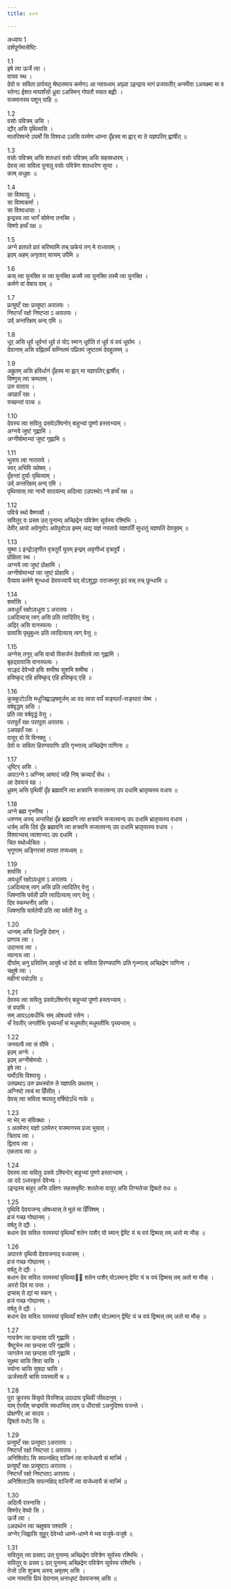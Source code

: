```yaml
---
title: ००१

---
```

अध्याय 1  
दर्शपूर्णमासेष्टिः  
  
1.1  
इषे त्वा ऊर्जे त्वा ।  
वायव स्थ ।  
देवो वः सविता प्रार्पयतु श्रेष्ठतमाय कर्मणऽ आ प्यायध्वम् अघ्न्या ऽइन्द्राय भागं प्रजावतीर् अनमीवा ऽअयक्ष्मा मा व स्तेनऽ ईशत माघशँसो ध्रुवा ऽअस्मिन् गोपतौ स्यात बह्वीः ।  
यजमानस्य पशून् पाहि ॥  
  
1.2  
वसोः पवित्रम् असि ।  
द्यौर् असि पृथिव्यसि ।  
मातरिश्वनो ऽघर्मो सि विश्वधा ऽअसि परमेण धाम्ना दृँहस्व मा ह्वार् मा ते यज्ञपतिर् ह्वार्षीत् ॥  
  
1.3  
वसोः पवित्रम् असि शतधारं वसोः पवित्रम् असि सहस्रधारम् ।  
देवस् त्वा सविता पुनातु वसोः पवित्रेण शतधारेण सुप्वा ।  
काम् अधुक्षः ॥  
  
1.4  
सा विश्वायुः ।  
सा विश्वकर्मा ।  
सा विश्वधायाः ।  
इन्द्रस्य त्वा भागँ सोमेना तनच्मि ।  
विष्णो हव्यँ रक्ष ॥  
  
1.5  
अग्ने व्रतपते व्रतं चरिष्यामि तच् छकेयं तन् मे राध्यताम् ।  
इदम् अहम् अनृतात् सत्यम् उपैमि ॥  
  
1.6  
कस् त्वा युनक्ति स त्वा युनक्ति कस्मै त्वा युनक्ति तस्मै त्वा युनक्ति ।  
कर्मणे वां वेषाय वाम् ॥  
  
1.7  
प्रत्युष्टँ रक्षः प्रत्युष्टा अरातयः ।  
निष्टप्तँ रक्षो निष्टप्ता ऽ अरातयः ।  
उर्व् अन्तरिक्षम् अन्व् एमि ॥  
  
1.8  
धूर् असि धूर्व धूर्वन्तं धूर्व तं योऽ स्मान् धूर्वति तं धूर्व यं वयं धूर्वामः ।  
देवानाम् असि वह्नितमँ सम्नितमं पप्रितमं जुष्टतमं देवहूतमम् ॥  
  
1.9  
अह्रुतम् असि हविर्धानं दृँहस्व मा ह्वार् मा यज्ञपतिर् ह्वार्षीत् ।  
विष्णुस् त्वा क्रमताम् ।  
उरु वाताय ।  
अपहतँ रक्षः ।  
यच्छन्तां पञ्च ॥  
  
1.10  
देवस्य त्वा सवितुः प्रसवेऽश्विनोर् बाहुभ्यां पूष्णो हस्ताभ्याम् ।  
अग्नये जुष्टं गृह्णामि ।  
अग्नीषोमाभ्यां जुष्टं गृह्णामि ॥  
  
1.11  
भूताय त्वा नारातये ।  
स्वर् अभिवि ख्येषम् ।  
दृँहन्तां दुर्याः पृथिव्याम् ।  
उर्व् अन्तरिक्षम् अन्व् एमि ।  
पृथिव्यास् त्वा नाभौ सादयाम्य् अदित्या ऽउपस्थेऽ ग्ने हव्यँ रक्ष ॥  
  
1.12  
पवित्रे स्थो वैष्णव्यौ ।  
सवितुर् वः प्रसव उत् पुनाम्य् अच्छिद्रेन पवित्रेण सूर्यस्य रश्मिभिः ।  
देवीर् आपो अग्रेगुवोऽ अग्रेपुवोऽग्र इमम् अद्य यज्ञं नयताग्रे यज्ञपतिँ सुधातुं यज्ञपतिं देवयुवम् ॥  
  
1.13  
युष्मा ऽ इन्द्रोऽवृणीत वृत्रतूर्ये यूयम् इन्द्रम् अवृणीध्वं वृत्रतूर्ये ।  
प्रोक्षिता स्थ ।  
अग्नये त्वा जुष्टं प्रोक्षामि ।  
अग्नीषोमाभ्यां त्वा जुष्टं प्रोक्षामि ।  
दैव्याय कर्मणे शुन्धध्वं देवयज्यायै यद् वोऽशुद्धाः पराजघ्नुर् इदं वस् तच् छुन्धामि ॥  
  
1.14  
शर्मासि ।  
अवधूतँ रक्षोऽवधूता ऽ अरातयः ।  
ऽअदित्यास् त्वग् असि प्रति त्वादितिर् वेत्तु ।  
अद्रिर् असि वानस्पत्यः ।  
ग्रावासि पृथुबुध्नः प्रति त्वादित्यास् त्वग् वेत्तु ॥  
  
1.15  
अग्नेस् तनूर् असि वाचो विसर्जनं देववीतये त्वा गृह्णामि ।  
बृहद्ग्रावासि वानस्पत्यः ।  
सऽइदं देवेभ्यो हविः शमीष्व सुशमि शमीष्व ।  
हविष्कृद् एहि हविष्कृद् एहि हविष्कृद् एहि ॥  
  
1.16  
कुक्कुटोऽसि मधुजिह्वऽइषमूर्जम् आ वद त्वया वयँ सङ्घातँ-सङ्घातं जेष्म ।  
वर्षवृद्धम् असि ।  
प्रति त्वा वर्षवृद्धं वेत्तु ।  
परापूतँ रक्षः परापूता अरातयः ।  
ऽअपहतँ रक्षः ।  
वायुर् वो वि विनक्तु ।  
देवो वः सविता हिरण्यपाणिः प्रति गृभ्णात्व् अच्छिद्रेण पाणिना ॥  
  
1.17  
धृष्टिर् असि ।  
अपाऽग्ने ऽ अग्निम् आमादं जहि निष् क्रव्यादँ सेध ।  
आ देवयजं वह ।  
ध्रुवम् असि पृथिवीं दृँह ब्रह्मवनि त्वा क्षत्रवनि सजातवन्य् उप दधामि भ्रातृव्यस्य वधाय ॥  
  
1.18  
अग्ने ब्रह्म गृभ्णीष्व ।  
धरुणम् अस्य् अन्तरिक्षं दृँह ब्रह्मवनि त्वा क्षत्रवनि सजातवन्य् उप दधामि भ्रातृव्यस्य वधाय ।  
धर्त्रम् असि दिवं दृँह ब्रह्मवनि त्वा क्षत्रवनि सजातवन्य् उप दधामि भ्रातृव्यस्य वधाय ।  
विश्वाभ्यस् त्वाशाभ्यऽ उप दधामि ।  
चित स्थोर्ध्वचितः ।  
भृगूणाम् अङ्गिरसां तपसा तप्यध्वम् ॥  
  
1.19  
शर्मासि ।  
अवधूतँ रक्षोऽवधूता ऽ अरातयः ।  
ऽअदित्यास् त्वग् असि प्रति त्वादितिर् वेत्तु ।  
धिषणासि पर्वती प्रति त्वादित्यास् त्वग् वेत्तु ।  
दिव स्कम्भनीर् असि ।  
धिषणासि पार्वतेयी प्रति त्वा पर्वती वेत्तु ॥  
  
1.20  
धान्यम् असि धिनुहि देवान् ।  
प्राणाय त्वा ।  
उदानाय त्वा ।  
व्यानाय त्वा ।  
दीर्घाम् अनु प्रसितिम् आयुषे धां देवो वः सविता हिरण्यपाणिः प्रति गृभ्णात्व् अच्छिद्रेण पाणिना ।  
चक्षुषे त्वा ।  
महीनां पयोऽसि ॥  
  
1.21  
देवस्य त्वा सवितुः प्रसवेऽश्विनोर् बाहुभ्यां पूष्णो हस्ताभ्याम् ।  
सं वपामि ।  
सम् आपऽóषधीभिः सम् ओषधयो रसेन ।  
सँ रेवतीर् जगतीभिः पृच्यन्ताँ सं मधुमतीर् मधुमतीभिः पृच्यन्ताम् ॥  
  
1.22  
जनयत्यै त्वा सं यौमि ।  
इदम् अग्नेः ।  
इदम् अग्नीषोमयोः ।  
इषे त्वा ।  
घर्मोऽसि विश्वायुः ।  
उरुप्रथाऽ उरु प्रथस्वोरु ते यज्ञपतिः प्रथताम् ।  
अग्निष्टे त्वचं मा हिँसीत् ।  
देवस् त्वा सविता श्रपयतु वर्षिष्ठेऽधि नाके ॥  
  
1.23  
मा भेर् मा संविक्थाः ।  
ऽ अतमेरुर् यज्ञो ऽतमेरुर् यजमानस्य प्रजा भूयात् ।  
त्रिताय त्वा ।  
द्विताय त्वा ।  
एकताय त्वा ॥  
  
1.24  
देवस्य त्वा सवितुः प्रसवे ऽश्विनोर् बाहुभ्यां पूष्णो हस्ताभ्याम् ।  
आ ददे ऽध्वरकृतं देवेभ्यः ।  
ऽइन्द्रस्य बाहुर् असि दक्षिणः सहस्रभृष्टिः शततेजा वायुर् असि तिग्मतेजा द्विषतो वधः ॥  
  
1.25  
पृथिवि देवयजन्य् ओषध्यास् ते मूलं मा हिँसिषम् ।  
व्रजं गच्छ गोष्ठानम् ।  
वर्षतु ते द्यौः ।  
बधान देव सवितः परमस्यां पृथिव्याँ शतेन पाशैर् यो स्मान् द्वेष्टि यं च वयं द्विष्मस् तम् अतो मा मौक् ॥  
  
1.26  
अपाररुं पृथिव्यै देवयजनाद् वध्यासम् ।  
व्रजं गच्छ गोष्ठानम् ।  
वर्षतु ते द्यौः ।  
बधान देव सवितः परमस्यां पृथिव्याᳬं शतेन पाशैर् योऽस्मान् द्वेष्टि यं च वयं द्विष्मस् तम् अतो मा मौक् ।  
अररो दिवं मा पप्तः ।  
द्रप्सस् ते द्यां मा स्कन् ।  
व्रजं गच्छ गोष्ठानम् ।  
वर्षतु ते द्यौः ।  
बधान देव सवितः परमस्यां पृथिव्याँ शतेन पाशैर् योऽस्मान् द्वेष्टि यं च वयं द्विष्मस् तम् अतो मा मौक् ॥  
  
1.27  
गायत्रेण त्वा छन्दसा परि गृह्णामि ।  
त्रैष्टुभेन त्वा छन्दसा परि गृह्णामि ।  
जागतेन त्वा छन्दसा परि गृह्णामि ।  
सुक्ष्मा चासि शिवा चासि ।  
स्योना चासि सुषदा चासि ।  
ऊर्जस्वती चासि पयस्वती च ॥  
  
1.28  
पुरा क्रूरस्य विसृपो विरप्शिन्न् उदादाय पृथिवीं जीवदानुम् ।  
याम् ऐरयँश् चन्द्रमसि स्वधाभिस् ताम् उ धीरासो ऽअनुदिश्य यजन्ते ।  
प्रोक्षणीर् आ सादय ।  
द्विषतो वधोऽ सि ॥  
  
1.29  
प्रत्युष्टँ रक्षः प्रत्युष्टा ऽअरातयः ।  
निष्टप्तँ रक्षो निष्टप्ता ऽ अरातयः ।  
अनिशितोऽ सि सपत्नक्षिद् वाजिनं त्वा वाजेध्यायै सं मार्ज्मि ।  
प्रत्युष्टँ रक्षः प्रत्युष्टाऽ अरातयः ।  
निष्टप्तँ रक्षो निष्टप्ताऽ अरातयः ।  
अनिशिताऽसि सपत्नक्षिद् वाजिनीं त्वा वाजेध्यायै सं मार्ज्मि ॥  
  
1.30  
अदित्यै रास्नासि ।  
विष्णोर् वेष्यो सि ।  
ऊर्जे त्वा ।  
ऽअदब्धेन त्वा चक्षुषाव पश्यामि ।  
अग्नेर् जिह्वासि सुहूर् देवेभ्यो धाम्ने-धाम्ने मे भव यजुषे-यजुषे ॥  
  
1.31  
सवितुस् त्वा प्रसवऽ उत् पुनाम्य् अच्छिद्रेण पवित्रेण सूर्यस्य रश्मिभिः ।  
सवितुर् वः प्रसव ऽ उत् पुनाम्य् अच्छिद्रेण पवित्रेण सूर्यस्य रश्मिभिः ।  
तेजो ऽसि शुक्रम् अस्य् अमृतम् असि ।  
धाम नामासि प्रियं देवानाम् अनाधृष्टं देवयजनम् असि ॥